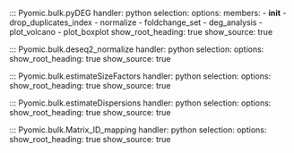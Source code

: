 
::: Pyomic.bulk.pyDEG
    handler: python
    selection:
        options:
        members:
            - __init__
            - drop_duplicates_index
            - normalize
            - foldchange_set
            - deg_analysis
            - plot_volcano
            - plot_boxplot
        show_root_heading: true
        show_source: true

::: Pyomic.bulk.deseq2_normalize
    handler: python
    selection:
        options:
        show_root_heading: true
        show_source: true

::: Pyomic.bulk.estimateSizeFactors
    handler: python
    selection:
        options:
        show_root_heading: true
        show_source: true

::: Pyomic.bulk.estimateDispersions
    handler: python
    selection:
        options:
        show_root_heading: true
        show_source: true

::: Pyomic.bulk.Matrix_ID_mapping
    handler: python
    selection:
        options:
        show_root_heading: true
        show_source: true